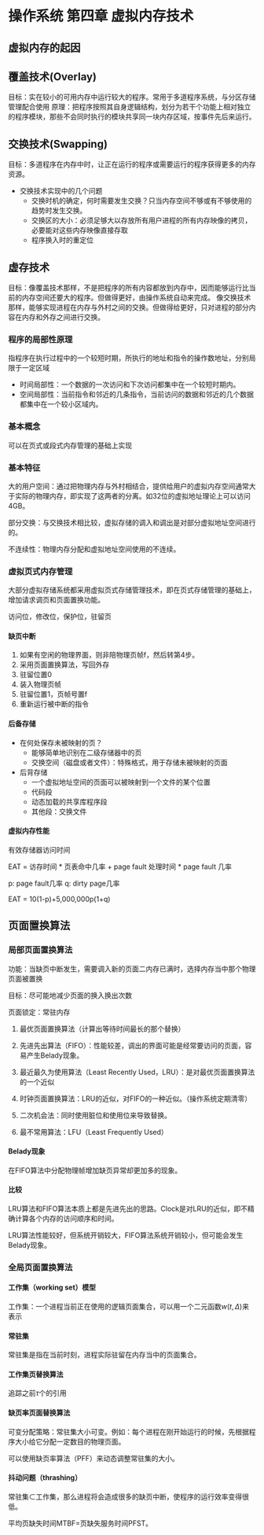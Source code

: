 # 操作系统 第四章 虚拟内存技术

## 虚拟内存的起因

## 覆盖技术(Overlay)

目标：实在较小的可用内存中运行较大的程序。常用于多道程序系统，与分区存储管理配合使用
原理：把程序按照其自身逻辑结构，划分为若干个功能上相对独立的程序模块，那些不会同时执行的模块共享同一块内存区域，按事件先后来运行。

## 交换技术(Swapping)

目标：多道程序在内存中时，让正在运行的程序或需要运行的程序获得更多的内存资源。
- 交换技术实现中的几个问题
    - 交换时机的确定，何时需要发生交换？只当内存空间不够或有不够使用的趋势时发生交换。
    - 交换区的大小：必须足够大以存放所有用户进程的所有内存映像的拷贝，必要能对这些内存映像直接存取
    - 程序换入时的重定位

## 虚存技术

目标：像覆盖技术那样，不是把程序的所有内容都放到内存中，因而能够运行比当前的内存空间还要大的程序。但做得更好，由操作系统自动来完成。
像交换技术那样，能够实现进程在内存与外村之间的交换。但做得给更好，只对进程的部分内容在内存和外存之间进行交换。

### 程序的局部性原理

指程序在执行过程中的一个较短时期，所执行的地址和指令的操作数地址，分别局限于一定区域

- 时间局部性：一个数据的一次访问和下次访问都集中在一个较短时期内。
- 空间局部性：当前指令和邻近的几条指令，当前访问的数据和邻近的几个数据都集中在一个较小区域内。

### 基本概念

可以在页式或段式内存管理的基础上实现

### 基本特征

大的用户空间：通过把物理内存与外村相结合，提供给用户的虚拟内存空间通常大于实际的物理内存，即实现了这两者的分离。如32位的虚拟地址理论上可以访问4GB。

部分交换：与交换技术相比较，虚拟存储的调入和调出是对部分虚拟地址空间进行的。

不连续性：物理内存分配和虚拟地址空间使用的不连续。

### 虚拟页式内存管理

大部分虚拟存储系统都采用虚拟页式存储管理技术，即在页式存储管理的基础上，增加请求调页和页面置换功能。

访问位，修改位，保护位，驻留页

#### 缺页中断

1. 如果有空闲的物理界面，则非陪物理页帧f，然后转第4步。
2. 采用页面置换算法，写回外存
3. 驻留位置0
4. 装入物理页帧
5. 驻留位置1，页帧号置f
6. 重新运行被中断的指令

#### 后备存储

- 在何处保存未被映射的页？
    - 能够简单地识别在二级存储器中的页
    - 交换空间（磁盘或者文件）：特殊格式，用于存储未被映射的页面
- 后背存储
    - 一个虚拟地址空间的页面可以被映射到一个文件的某个位置
    - 代码段
    - 动态加载的共享库程序段
    - 其他段：交换文件

#### 虚拟内存性能

有效存储器访问时间

EAT = 访存时间 * 页表命中几率 + page fault 处理时间 * page fault 几率

p: page fault几率 q: dirty page几率

EAT = 10(1-p)+5,000,000p(1+q)

## 页面置换算法

### 局部页面置换算法

功能：当缺页中断发生，需要调入新的页面二内存已满时，选择内存当中那个物理页面被置换

目标：尽可能地减少页面的换入换出次数

页面锁定：常驻内存

1. 最优页面置换算法（计算出等待时间最长的那个替换）

2. 先进先出算法（FIFO）：性能较差，调出的界面可能是经常要访问的页面，容易产生Belady现象。

3. 最近最久为使用算法（Least Recently Used，LRU）：是对最优页面置换算法的一个近似

4. 时钟页面置换算法：LRU的近似，对FIFO的一种近似。（操作系统定期清零）

5. 二次机会法：同时使用脏位和使用位来导致替换。

6. 最不常用算法：LFU（Least Frequently Used）

#### Belady现象

在FIFO算法中分配物理帧增加缺页异常却更加多的现象。

#### 比较

LRU算法和FIFO算法本质上都是先进先出的思路。Clock是对LRU的近似，即不精确计算各个内存的访问顺序和时间。

LRU算法性能较好，但系统开销较大，FIFO算法系统开销较小，但可能会发生Belady现象。

### 全局页面置换算法

#### 工作集（working set）模型

工作集：一个进程当前正在使用的逻辑页面集合，可以用一个二元函数$w(t,\Delta)$来表示

#### 常驻集

常驻集是指在当前时刻，进程实际驻留在内存当中的页面集合。

#### 工作集页替换算法

追踪之前$\tau$个的引用

#### 缺页率页面替换算法

可变分配策略：常驻集大小可变。例如：每个进程在刚开始运行的时候，先根据程序大小给它分配一定数目的物理页面。

可以使用缺页率算法（PFF）来动态调整常驻集的大小。

#### 抖动问题（thrashing）

常驻集$\subset$工作集，那么进程将会造成很多的缺页中断，使程序的运行效率变得很低。

平均页缺失时间MTBF=页缺失服务时间PFST。